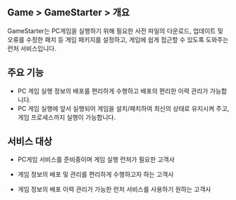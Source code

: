 ## Game > GameStarter > 개요

GameStarter는 PC게임을 실행하기 위해 필요한 사전 파일의 다운로드, 업데이트 및 오류를 수정한 패치 등 게임 패키지를 설정하고, 게임에 쉽게 접근할 수 있도록 도와주는 런처 서비스입니다.



## 주요 기능

* PC 게임 실행 정보의 배포를 편리하게 수행하고 배포의 편리한 이력 관리가 가능합니다.
* PC 게임 실행에 앞서 실행되어 게임을 설치/패치하여 최신의 상태로 유지시켜 주고, 게임 프로세스까지 실행이 가능합니다.

## 서비스 대상

* PC게임 서비스를 준비중이며 게임 실행 런처가 필요한 고객사

* 게임 정보의 배포 및 관리를 편리하게 수행하고자 하는 고객사

* 게임 정보의 배포 이력 관리가 가능한 런처 서비스를 사용하기 원하는 고객사   

  

   